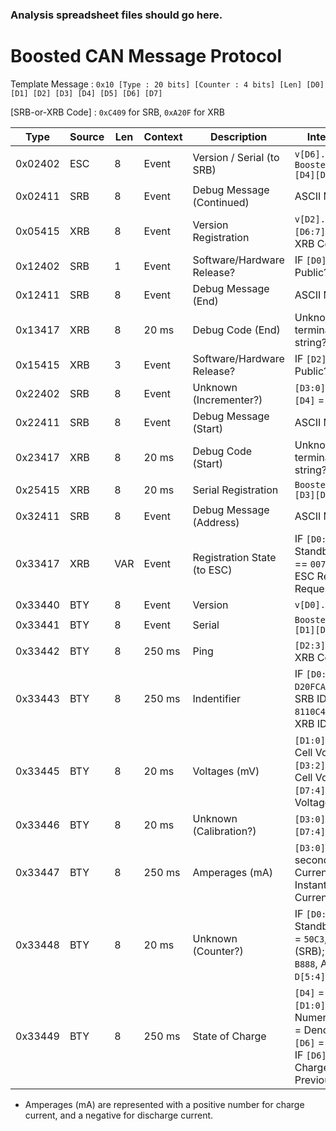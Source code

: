 ### Analysis spreadsheet files should go here.

# Boosted CAN Message Protocol 

Template Message : `0x10 [Type : 20 bits] [Counter : 4 bits] [Len] [D0] [D1] [D2] [D3] [D4] [D5] [D6] [D7]`

[SRB-or-XRB Code] : `0xC409` for SRB, `0xA20F` for XRB

| Type    | Source  | Len |  Context  | Description                 | Interpretation                                                                                 |
| ------- | ------- | --- | --------- | --------------------------  | ---------------------------------------------------------------------------------------------- |
| 0x02402 |   ESC   |  8  |   Event   | Version / Serial (to SRB)   | `v[D6].[D7].[D0]` / `BoostedBoard[D5][D4][D3][D2][D1]`                                         |
| 0x02411 |   SRB   |  8  |   Event   | Debug Message (Continued)   | ASCII Message                                                                                  |
| 0x05415 |   XRB   |  8  |   Event   | Version Registration        | `v[D2].[D3].[D4]` / `[D6:7]` = [SRB-or-XRB Code]                                               |
| 0x12402 |   SRB   |  1  |   Event   | Software/Hardware Release?  | IF `[D0]` == `02`, Public?                                                                     |
| 0x12411 |   SRB   |  8  |   Event   | Debug Message (End)         | ASCII Message                                                                                  |
| 0x13417 |   XRB   |  8  |   20 ms   | Debug Code (End)            | Unknown (Null-terminated coded string?)                                                        |
| 0x15415 |   XRB   |  3  |   Event   | Software/Hardware Release?  | IF `[D2]` == `02`, Public?                                                                     |
| 0x22402 |   SRB   |  8  |   Event   | Unknown (Incrementer?)      | `[D3:0]` = INT32? / `[D4]` = `03`                                                              |
| 0x22411 |   SRB   |  8  |   Event   | Debug Message (Start)       | ASCII Message                                                                                  |
| 0x23417 |   XRB   |  8  |   20 ms   | Debug Code (Start)          | Unknown (Null-terminated coded string?)                                                        |
| 0x25415 |   XRB   |  8  |   20 ms   | Serial Registration         | `BoostedBattery[D2][D3][D4][D5]`                                                               |
| 0x32411 |   SRB   |  8  |   Event   | Debug Message (Address)     | ASCII Message                                                                                  |
| 0x33417 |   XRB   | VAR |   Event   | Registration State (to ESC) | IF `[D0:1]` == `010A`, Standby; IF `[D0:6]` == `007D0064006400`, ESC Registration Request      |
| 0x33440 |   BTY   |  8  |   Event   | Version                     | `v[D0].[D1].[D2]`                                                                              |
| 0x33441 |   BTY   |  8  |   Event   | Serial                      | `BoostedBattery[D0][D1][D2][D3]`                                                               |
| 0x33442 |   BTY   |  8  |   250 ms  | Ping                        | `[D2:3]` = [SRB-or-XRB Code]                                                                   |
| 0x33443 |   BTY   |  8  |   250 ms  | Indentifier                 | IF `[D0:7]` = `D20FCA080C000000`, SRB ID; IF `[D0:7]` = `8110C4090D000000`, XRB ID             |
| 0x33445 |   BTY   |  8  |   20 ms   | Voltages (mV)               | `[D1:0]` = Lowest Cell Voltage; `[D3:2]` = Highest Cell Voltage, `[D7:4]` = Total Pack Voltage |
| 0x33446 |   BTY   |  8  |   20 ms   | Unknown (Calibration?)      | `[D3:0]` = INT32? / `[D7:4]` = INT32?                                                          |
| 0x33447 |   BTY   |  8  |   250 ms  | Amperages (mA)              | `[D3:0]` = 10 second Average Current; `[D7:4]` = Instantaneous Current; _See notes_            |
| 0x33448 |   BTY   |  8  |   20 ms   | Unknown (Counter?)          | IF `[D0:1]` = `0000`, Standby; IF `[D0:1]` = `50C3`, Active (SRB); IF `[D0:1]` = `B888`, Active (XRB) / `D[5:4]` = INT16 |
| 0x33449 |   BTY   |  8  |   250 ms  | State of Charge             | `[D4]` = Percentage; `[D1:0]` = Numerator; `[D3:2]` = Denominator; IF `[D6]` == `05`, Normal; IF `[D6]` = `03`, Charged Previously |




* Amperages (mA) are represented with a positive number for charge current, and a negative for discharge current.
